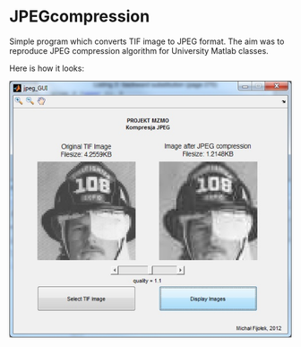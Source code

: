 JPEGcompression
===============
Simple program which converts TIF image to JPEG format. The aim was to reproduce JPEG compression algorithm for 
University Matlab classes.


Here is how it looks:

![My image](main.jpg "JPEGcompression main window")
